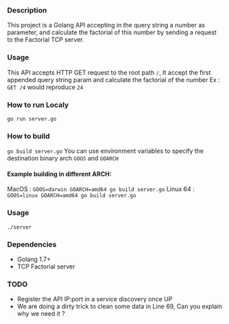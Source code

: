 ### Description
This project is a Golang API accepting in the query string a number as parameter, and calculate the factorial of this number by sending a request to the Factorial TCP server.

### Usage
This API accepts HTTP GET request to the root path `/`, It accept the first appended query string param and calculate the factorial of the number
Ex : `GET /4` would reproduce `24` 

### How to run Localy
`go run server.go`

### How to build
`go build server.go`
You can use environment variables to specify the destination binary arch `GOOS` and `GOARCH`

#### Example building in different ARCH:
MacOS : `GOOS=darwin GOARCH=amd64 go build server.go`
Linux 64 : `GOOS=linux GOARCH=amd64 go build server.go`

### Usage
`./server`

### Dependencies
* Golang 1.7+
* TCP Factorial server

### TODO
* Register the API IP:port in a service discovery once UP
* We are doing a dirty trick to clean some data in Line 69, Can you explain why we need it ?